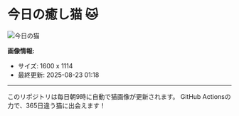# 今日の癒し猫 🐱

![今日の猫](https://cdn2.thecatapi.com/images/3cr.jpg)

**画像情報:**
- サイズ: 1600 x 1114
- 最終更新: 2025-08-23 01:18

---

このリポジトリは毎日朝9時に自動で猫画像が更新されます。
GitHub Actionsの力で、365日違う猫に出会えます！
